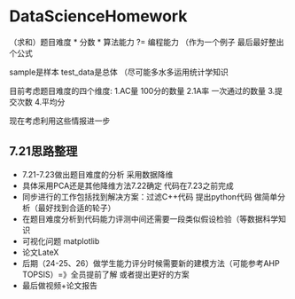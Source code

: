 # DataScienceHomework

（求和）题目难度 * 分数 * 算法能力 ?= 编程能力   （作为一个例子 最后最好整出个公式

sample是样本 test_data是总体  （尽可能多水多运用统计学知识

目前考虑题目难度的四个维度:
1.AC量  100分的数量
2.1A率  一次通过的数量
3.提交次数
4.平均分

现在考虑利用这些情报进一步


## 7.21思路整理
+  7.21-7.23做出题目难度的分析 采用数据降维
+ 具体采用PCA还是其他降维方法7.22确定 代码在7.23之前完成
+ 同步进行的工作包括找到解决方案：过滤C++代码 提出python代码 做简单分析（最好找到合适的轮子）
+ 在题目难度分析到代码能力评测中间还需要一段类似假设检验（等数据科学知识
+ 可视化问题 matplotlib
+ 论文LateX
+ 后期（24-25、26）做学生能力评分时候需要新的建模方法（可能参考AHP TOPSIS）=》全员提前了解 或者提出更好的方案
+ 最后做视频+论文报告 